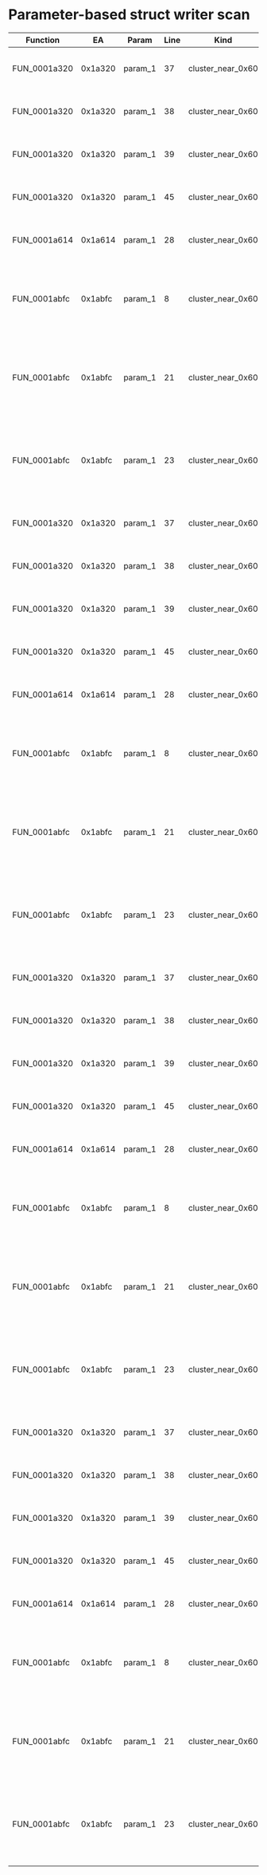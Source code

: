 # Parameter-based struct writer scan

| Function | EA | Param | Line | Kind | Source |
|----------|----|-------|------|------|--------|
| FUN_0001a320 | 0x1a320 | param_1 | 37 | cluster_near_0x60 | `*(undefined2 *)(param_1 + 0x5e) = 0;` |
| FUN_0001a320 | 0x1a320 | param_1 | 38 | cluster_near_0x60 | `*(undefined2 *)(param_1 + 0x5c) = 0;` |
| FUN_0001a320 | 0x1a320 | param_1 | 39 | cluster_near_0x60 | `*(undefined2 *)(param_1 + 0x62) = 0xf0;` |
| FUN_0001a320 | 0x1a320 | param_1 | 45 | cluster_near_0x60 | `*(undefined2 *)(param_1 + 0x60) = uVar3;` |
| FUN_0001a614 | 0x1a614 | param_1 | 28 | cluster_near_0x60 | `*(undefined2 *)(param_1 + 0x62) = uVar1;` |
| FUN_0001abfc | 0x1abfc | param_1 | 8 | cluster_near_0x60 | `*(short *)(param_1 + 0x5c) = *(short *)(param_1 + 0x5c) + *(short *)(param_1 + 0x60);` |
| FUN_0001abfc | 0x1abfc | param_1 | 21 | cluster_near_0x60 | `*(undefined2 *)(param_1 + 0x5c) = *(undefined2 *)(*(int *)(param_1 + 0x40) * 8 + param_1 + 0x4c)` |
| FUN_0001abfc | 0x1abfc | param_1 | 23 | cluster_near_0x60 | `*(undefined2 *)(param_1 + 0x5e) = *(undefined2 *)(*(int *)(param_1 + 0x40) * 8 + param_1 + 0x4e)` |
| FUN_0001a320 | 0x1a320 | param_1 | 37 | cluster_near_0x60 | `*(undefined2 *)(param_1 + 0x5e) = 0;` |
| FUN_0001a320 | 0x1a320 | param_1 | 38 | cluster_near_0x60 | `*(undefined2 *)(param_1 + 0x5c) = 0;` |
| FUN_0001a320 | 0x1a320 | param_1 | 39 | cluster_near_0x60 | `*(undefined2 *)(param_1 + 0x62) = 0xf0;` |
| FUN_0001a320 | 0x1a320 | param_1 | 45 | cluster_near_0x60 | `*(undefined2 *)(param_1 + 0x60) = uVar3;` |
| FUN_0001a614 | 0x1a614 | param_1 | 28 | cluster_near_0x60 | `*(undefined2 *)(param_1 + 0x62) = uVar1;` |
| FUN_0001abfc | 0x1abfc | param_1 | 8 | cluster_near_0x60 | `*(short *)(param_1 + 0x5c) = *(short *)(param_1 + 0x5c) + *(short *)(param_1 + 0x60);` |
| FUN_0001abfc | 0x1abfc | param_1 | 21 | cluster_near_0x60 | `*(undefined2 *)(param_1 + 0x5c) = *(undefined2 *)(*(int *)(param_1 + 0x40) * 8 + param_1 + 0x4c)` |
| FUN_0001abfc | 0x1abfc | param_1 | 23 | cluster_near_0x60 | `*(undefined2 *)(param_1 + 0x5e) = *(undefined2 *)(*(int *)(param_1 + 0x40) * 8 + param_1 + 0x4e)` |
| FUN_0001a320 | 0x1a320 | param_1 | 37 | cluster_near_0x60 | `*(undefined2 *)(param_1 + 0x5e) = 0;` |
| FUN_0001a320 | 0x1a320 | param_1 | 38 | cluster_near_0x60 | `*(undefined2 *)(param_1 + 0x5c) = 0;` |
| FUN_0001a320 | 0x1a320 | param_1 | 39 | cluster_near_0x60 | `*(undefined2 *)(param_1 + 0x62) = 0xf0;` |
| FUN_0001a320 | 0x1a320 | param_1 | 45 | cluster_near_0x60 | `*(undefined2 *)(param_1 + 0x60) = uVar3;` |
| FUN_0001a614 | 0x1a614 | param_1 | 28 | cluster_near_0x60 | `*(undefined2 *)(param_1 + 0x62) = uVar1;` |
| FUN_0001abfc | 0x1abfc | param_1 | 8 | cluster_near_0x60 | `*(short *)(param_1 + 0x5c) = *(short *)(param_1 + 0x5c) + *(short *)(param_1 + 0x60);` |
| FUN_0001abfc | 0x1abfc | param_1 | 21 | cluster_near_0x60 | `*(undefined2 *)(param_1 + 0x5c) = *(undefined2 *)(*(int *)(param_1 + 0x40) * 8 + param_1 + 0x4c)` |
| FUN_0001abfc | 0x1abfc | param_1 | 23 | cluster_near_0x60 | `*(undefined2 *)(param_1 + 0x5e) = *(undefined2 *)(*(int *)(param_1 + 0x40) * 8 + param_1 + 0x4e)` |
| FUN_0001a320 | 0x1a320 | param_1 | 37 | cluster_near_0x60 | `*(undefined2 *)(param_1 + 0x5e) = 0;` |
| FUN_0001a320 | 0x1a320 | param_1 | 38 | cluster_near_0x60 | `*(undefined2 *)(param_1 + 0x5c) = 0;` |
| FUN_0001a320 | 0x1a320 | param_1 | 39 | cluster_near_0x60 | `*(undefined2 *)(param_1 + 0x62) = 0xf0;` |
| FUN_0001a320 | 0x1a320 | param_1 | 45 | cluster_near_0x60 | `*(undefined2 *)(param_1 + 0x60) = uVar3;` |
| FUN_0001a614 | 0x1a614 | param_1 | 28 | cluster_near_0x60 | `*(undefined2 *)(param_1 + 0x62) = uVar1;` |
| FUN_0001abfc | 0x1abfc | param_1 | 8 | cluster_near_0x60 | `*(short *)(param_1 + 0x5c) = *(short *)(param_1 + 0x5c) + *(short *)(param_1 + 0x60);` |
| FUN_0001abfc | 0x1abfc | param_1 | 21 | cluster_near_0x60 | `*(undefined2 *)(param_1 + 0x5c) = *(undefined2 *)(*(int *)(param_1 + 0x40) * 8 + param_1 + 0x4c)` |
| FUN_0001abfc | 0x1abfc | param_1 | 23 | cluster_near_0x60 | `*(undefined2 *)(param_1 + 0x5e) = *(undefined2 *)(*(int *)(param_1 + 0x40) * 8 + param_1 + 0x4e)` |
